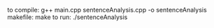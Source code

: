 to compile: g++ main.cpp sentenceAnalysis.cpp -o sentenceAnalysis 
makefile: make
to run: ./sentenceAnalysis
